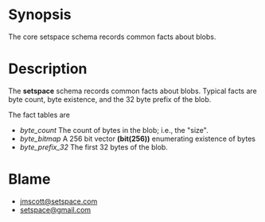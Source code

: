 # Synopsis

The core setspace schema records common facts about blobs.

# Description

The **setspace** schema records common facts about blobs.  Typical facts
are byte count, byte existence, and the 32 byte prefix of the blob.

The fact tables are

* *byte_count*
  The count of bytes in the blob;  i.e., the "size".
* *byte_bitmap*
  A 256 bit vector **(bit(256))** enumerating existence of bytes
* *byte_prefix_32*
  The first 32 bytes of the blob.

# Blame
* jmscott@setspace.com
* setspace@gmail.com
